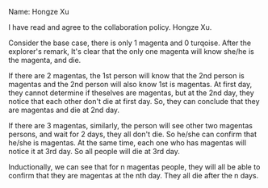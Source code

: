 Name: Hongze Xu

I have read and agree to the collaboration policy. Hongze Xu.

Consider the base case, there is only 1 magenta and 0 turqoise. After the explorer's remark, It's clear that the only one magenta will know she/he is the magenta, and die. 

If there are 2 magentas, the 1st person will know that the 2nd person is magentas and the 2nd person will also know 1st is magentas. At first day, they cannot determine if theselves are magentas, but at the 2nd day, they notice that each other don't die at first day. So, they can conclude that they are magentas and die at 2nd day.

If there are 3 magentas, similarly, the person will see other two magentas persons, and wait for 2 days, they all don't die. So he/she can confirm that he/she is magentas. At the same time, each one who has magentas will notice it at 3rd day. So all people will die at 3rd day.

Inductionally, we can see that for n magentas people, they will all be able to confirm that they are magentas at the nth day. They all die after the n days.
